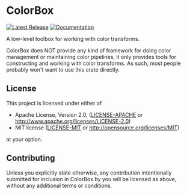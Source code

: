 # ColorBox

[![Latest Release][crates-io-badge]][crates-io-url]
[![Documentation][docs-rs-img]][docs-rs-url]

A low-level toolbox for working with color transforms.

ColorBox does NOT provide any kind of framework for doing color
management or maintaining color pipelines, it only provides tools for
constructing and working with color transforms.  As such, most people
probably won't want to use this crate directly.


## License

This project is licensed under either of

 * Apache License, Version 2.0, ([LICENSE-APACHE](LICENSE-APACHE) or
   http://www.apache.org/licenses/LICENSE-2.0)
 * MIT license ([LICENSE-MIT](LICENSE-MIT) or
   http://opensource.org/licenses/MIT)

at your option.


## Contributing

Unless you explicitly state otherwise, any contribution intentionally
submitted for inclusion in ColorBox by you will be licensed as above,
without any additional terms or conditions.



[crates-io-badge]: https://img.shields.io/crates/v/colorbox.svg
[crates-io-url]: https://crates.io/crates/colorbox
[docs-rs-img]: https://docs.rs/colorbox/badge.svg
[docs-rs-url]: https://docs.rs/colorbox
